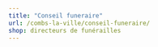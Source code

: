 ```yaml
---
title: "Conseil funeraire"
url: /combs-la-ville/conseil-funeraire/
shop: directeurs de funérailles
---
```

